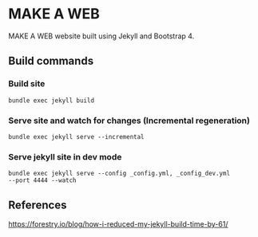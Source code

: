 # MAKE A WEB
MAKE A WEB website built using Jekyll and Bootstrap 4.

## Build commands

### Build site
<code>bundle exec jekyll build</code>

### Serve site and watch for changes (Incremental regeneration)
<code>bundle exec jekyll serve --incremental</code>

### Serve jekyll site in dev mode
<code>bundle exec jekyll serve --config _config.yml, _config_dev.yml --port 4444 --watch</code>

## References

https://forestry.io/blog/how-i-reduced-my-jekyll-build-time-by-61/
